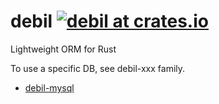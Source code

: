 # debil [![debil at crates.io](https://img.shields.io/crates/v/debil.svg)](https://crates.io/crates/debil)

Lightweight ORM for Rust

To use a specific DB, see debil-xxx family.

- [debil-mysql](https://github.com/myuon/debil-mysql)
